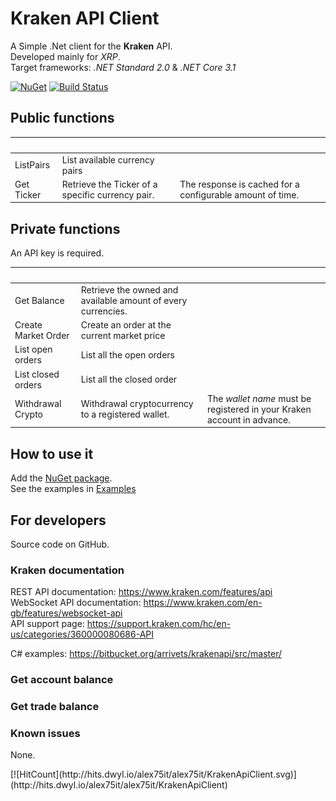 # Kraken API Client

A Simple .Net client for the **Kraken** API.  
Developed mainly for _XRP_.  
Target frameworks: _.NET Standard 2.0_ & _.NET Core 3.1_

[![NuGet](https://img.shields.io/nuget/v/Alex75.KrakenApiClient.svg)](https://www.nuget.org/packages/Alex75.KrakenApiClient) 
[![Build Status](https://alex75.visualstudio.com/Kraken%20API%20Client/_apis/build/status/Build%20and%20publish%20Package%20v0.1?branchName=master)](https://alex75.visualstudio.com/Kraken%20API%20Client/_build/latest?definitionId=18&branchName=master)


## Public functions
&nbsp; | &nbsp; | &nbsp; 
---                 | ---                                              | ---
ListPairs           | List available currency pairs                    | 
Get Ticker          | Retrieve the Ticker of a specific currency pair. | The response is cached for a configurable amount of time.



## Private functions 
An API key is required.  

&nbsp; | &nbsp; | &nbsp;
---                 | ---                                               | ---
Get Balance         | Retrieve the owned and available amount of every currencies. | 
Create Market Order | Create an order at the current market price       | 
List open orders    | List all the open orders                          | 
List closed orders  | List all the closed order                         |
Withdrawal Crypto   | Withdrawal cryptocurrency to a registered wallet. | The _wallet name_ must be registered in your Kraken account in advance.


<dl style="display:none">
  <dt>ListPairs</dt>
    <dd>List available currency pairs</dd>
  <dt>Get Ticker</dt>
    <dd>Retrieve the Ticker of a specific currency pair.
    <br>The response is cached for a configurable amount of time.</dd>
  <dt>Get Balance <img src="./api key lock.svg" height=12 title="API key required"></dt>
    <dd>Retrieve the owned and available amount for the specified currencies.
    <br>The response is cached for a configurable amount of time.</dd>
  <dt>Create Market Order <img src="./api key lock.svg" height=12 title="API key required"></dt>
    <dd>Create an order at the current market price</dd>
  <dt>List open orders <img src="./api key lock.svg" height=12 title="API key required"></dt>
    <dd>List all the open orders</dd>
  <dt>List closed orders <img src="./api key lock.svg" height=12 title="API key required"></dt>
    <dd>List all the closed orders</dd>
  <dt>Withdrawal Crypto <img src="./api key lock.svg" height=12 title="API key required"></dt>
    <dd>Withdrawal cryptocurrency to a registered wallet. The wallet name must be registered in your Kraken account</dd>
</dl>


## How to use it

Add the <a href="https://www.nuget.org/packages/Alex75.KrakenApiClient" target="_blank">NuGet package</a>.  
See the examples in <a href="Example/Program.cs">Examples</a>


## For developers

Source code on GitHub.

### Kraken documentation

REST API documentation: https://www.kraken.com/features/api  
WebSocket API documentation: https://www.kraken.com/en-gb/features/websocket-api  
API support page: https://support.kraken.com/hc/en-us/categories/360000080686-API  

C# examples: https://bitbucket.org/arrivets/krakenapi/src/master/

### Get account balance

### Get trade balance

### Known issues 

None.


<span style="float:right">
[![HitCount](http://hits.dwyl.io/alex75it/alex75it/KrakenApiClient.svg)](http://hits.dwyl.io/alex75it/alex75it/KrakenApiClient)
</span>
